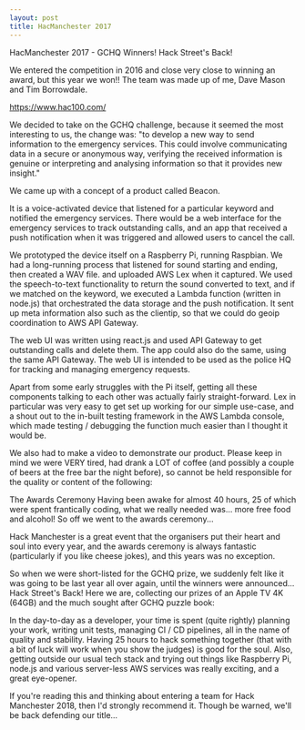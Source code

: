 ```yaml
---
layout: post
title: HacManchester 2017
---
```


HacManchester 2017 - GCHQ Winners!
Hack Street's Back!

We entered the competition in 2016 and close very close to winning an award, but this year we won!!
The team was made up of me, Dave Mason and Tim Borrowdale.

https://www.hac100.com/

We decided to take on the GCHQ challenge, because it seemed the most interesting to us, the change was: "to develop a new way to send information to the emergency services. This could involve communicating data in a secure or anonymous way, verifying the received information is genuine or interpreting and analysing information so that it provides new insight."

We came up with a concept of a product called Beacon.

It is a voice-activated device that listened for a particular keyword and notified the emergency services. There would be a web interface for the emergency services to track outstanding calls, and an app that received a push notification when it was triggered and allowed users to cancel the call.

We prototyped the device itself on a Raspberry Pi, running Raspbian.
We had a long-running process that listened for sound starting and ending, then created a WAV file. and uploaded AWS Lex when it captured. We used the speech-to-text functionality to return the sound converted to text, and if we matched on the keyword, we executed a Lambda function (written in node.js) that orchestrated the data storage and the push notification. It sent up meta information also such as the clientip, so that we could do geoip coordination to AWS API Gateway.

The web UI was written using react.js and used API Gateway to get outstanding calls and delete them. The app could also do the same, using the same API Gateway. The web UI is intended to be used as the police HQ for tracking and managing emergency requests.

Apart from some early struggles with the Pi itself, getting all these components talking to each other was actually fairly straight-forward. Lex in particular was very easy to get set up working for our simple use-case, and a shout out to the in-built testing framework in the AWS Lambda console, which made testing / debugging the function much easier than I thought it would be.

We also had to make a video to demonstrate our product. Please keep in mind we were VERY tired, had drank a LOT of coffee (and possibly a couple of beers at the free bar the night before), so cannot be held responsible for the quality or content of the following:

The Awards Ceremony
Having been awake for almost 40 hours, 25 of which were spent frantically coding, what we really needed was... more free food and alcohol! So off we went to the awards ceremony...

Hack Manchester is a great event that the organisers put their heart and soul into every year, and the awards ceremony is always fantastic (particularly if you like cheese jokes), and this years was no exception.

So when we were short-listed for the GCHQ prize, we suddenly felt like it was going to be last year all over again, until the winners were announced... Hack Street's Back! Here we are, collecting our prizes of an Apple TV 4K (64GB) and the much sought after GCHQ puzzle book:

In the day-to-day as a developer, your time is spent (quite rightly) planning your work, writing unit tests, managing CI / CD pipelines, all in the name of quality and stability. Having 25 hours to hack something together (that with a bit of luck will work when you show the judges) is good for the soul. Also, getting outside our usual tech stack and trying out things like Raspberry Pi, node.js and various server-less AWS services was really exciting, and a great eye-opener.

If you're reading this and thinking about entering a team for Hack Manchester 2018, then I'd strongly recommend it. Though be warned, we'll be back defending our title...
